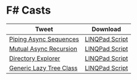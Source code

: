 # F# Casts

| Tweet | Download |
| ----- | --------|
| [Piping Async Sequences](https://twitter.com/FSharpCasts/status/830233992058302464) | [LINQPad Script](http://share.linqpad.net/i5on6k.linq) |
| [Mutual Async Recursion](https://twitter.com/sgoguen/status/830473952422199297) | [LINQPad Script](http://share.linqpad.net/aroch5.linq) |
| [Directory Explorer](https://twitter.com/FSharpCasts/status/830581731141025792) | [LINQPad Script](http://share.linqpad.net/lwc34g.linq) |
| [Generic Lazy Tree Class](https://twitter.com/FSharpCasts/status/830910325092388867) | [LINQPad Script](https://t.co/NL2Ye6kOLa) |
